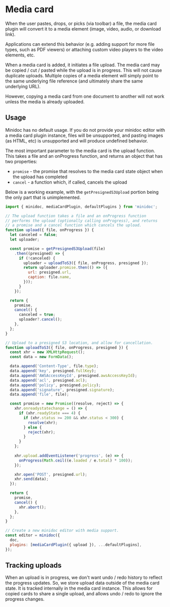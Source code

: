 # Media card

When the user pastes, drops, or picks (via toolbar) a file, the media card plugin will convert it to a media element (image, video, audio, or download link).

Applications can extend this behavior (e.g. adding support for more file types, such as PDF viewers) or attaching custom video players to the video elements, etc.

When a media card is added, it initiates a file upload. The media card may be copied / cut / pasted while the upload is in progress. This will not cause duplicate uploads. Multiple copies of a media element will simply point to the same underlying file reference (and ultimately share the same underlying URL).

However, copying a media card from one document to another will not work unless the media is already uploaded.

## Usage

Minidoc has no default usage. If you do not provide your minidoc editor with a media card plugin instance, files will be unsupported, and pasting images (as HTML, etc) is unsupported and will produce undefined behavior.

The most important parameter to the media card is the upload function. This takes a file and an onProgress function, and returns an object that has two properties:

- `promise` - the promise that resolves to the media card state object when the upload has completed
- `cancel` - a function which, if called, cancels the upload

Below is a working example, with the `getPresignedS3Upload` portion being the only part that is unimplemented.

```js
import { minidoc, mediaCardPlugin, defaultPlugins } from 'minidoc';

// The upload function takes a file and an onProgress function
// performs the upload (optionally calling onProgress), and returns
// a promise and a cancel function which cancels the upload.
function upload({ file, onProgress }) {
  let canceled = false;
  let uploader;

  const promise = getPresignedS3Upload(file)
    .then((presigned) => {
      if (!canceled) {
        uploader = uploadToS3({ file, onProgress, presigned });
        return uploader.promise.then(() => ({
          url: presigned.url,
          caption: file.name,
        }));
      }
    });

  return {
    promise,
    cancel() {
      canceled = true;
      uploader?.cancel();
    },
  };
}

// Upload to a presigned S3 location, and allow for cancellation.
function uploadToS3({ file, onProgress, presigned }) {
  const xhr = new XMLHttpRequest();
  const data = new FormData();

  data.append('Content-Type', file.type);
  data.append('key', presigned.fullKey);
  data.append('AWSAccessKeyId', presigned.awsAccessKeyId);
  data.append('acl', presigned.acl);
  data.append('policy', presigned.policy);
  data.append('signature', presigned.signature);
  data.append('file', file);

  const promise = new Promise((resolve, reject) => {
    xhr.onreadystatechange = () => {
      if (xhr.readyState === 4) {
        if (xhr.status >= 200 && xhr.status < 300) {
          resolve(xhr);
        } else {
          reject(xhr);
        }
      }
    };
    
    xhr.upload.addEventListener('progress', (e) => {
      onProgress(Math.ceil((e.loaded / e.total) * 100));
    });

    xhr.open('POST', presigned.url);
    xhr.send(data);
  });

  return {
    promise,
    cancel() {
      xhr.abort();
    },
  };
}

// Create a new minidoc editor with media support.
const editor = minidoc({
  doc,
  plugins: [mediaCardPlugin({ upload }), ...defaultPlugins],
});
```

## Tracking uploads

When an upload is in progress, we don't want undo / redo history to reflect the progress updates. So, we store upload data outside of the media card state. It is tracked internally in the media card instance. This allows for copied cards to share a single upload, and allows undo / redo to ignore the progress changes.
